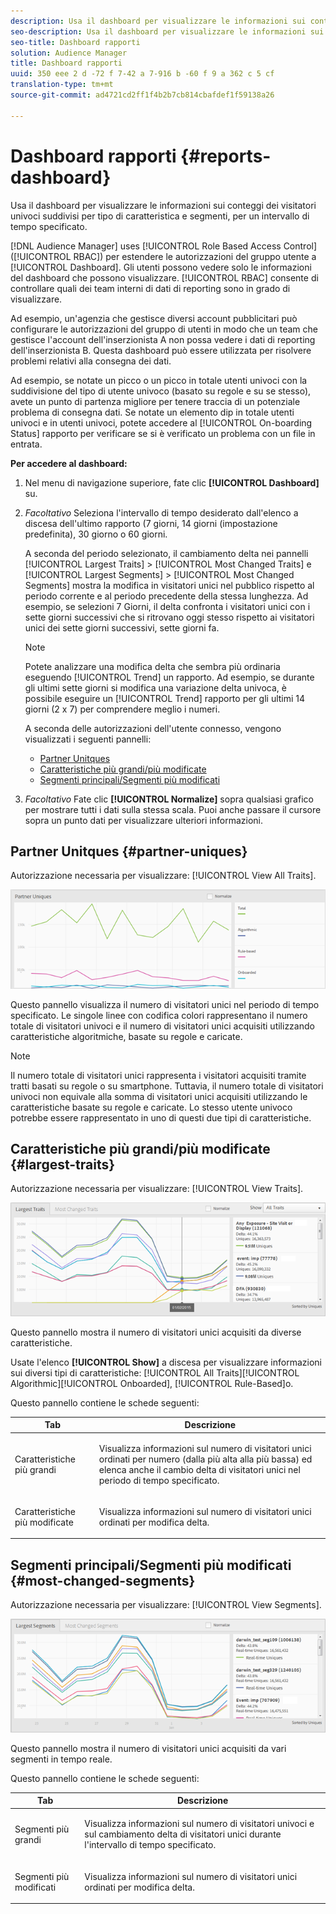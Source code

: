 ```yaml
---
description: Usa il dashboard per visualizzare le informazioni sui conteggi dei visitatori univoci dei tuoi partner suddivisi per tipo di caratteristica e segmenti per un intervallo di tempo specificato.
seo-description: Usa il dashboard per visualizzare le informazioni sui conteggi dei visitatori univoci dei tuoi partner suddivisi per tipo di caratteristica e segmenti per un intervallo di tempo specificato.
seo-title: Dashboard rapporti
solution: Audience Manager
title: Dashboard rapporti
uuid: 350 eee 2 d -72 f 7-42 a 7-916 b -60 f 9 a 362 c 5 cf
translation-type: tm+mt
source-git-commit: ad4721cd2ff1f4b2b7cb814cbafdef1f59138a26

---
```



# Dashboard rapporti {#reports-dashboard}

Usa il dashboard per visualizzare le informazioni sui conteggi dei visitatori univoci suddivisi per tipo di caratteristica e segmenti, per un intervallo di tempo specificato.

<!-- 

c_dashboard.xml

 -->

[!DNL Audience Manager] uses [!UICONTROL Role Based Access Control] ([!UICONTROL RBAC]) per estendere le autorizzazioni del gruppo utente a [!UICONTROL Dashboard]. Gli utenti possono vedere solo le informazioni del dashboard che possono visualizzare. [!UICONTROL RBAC] consente di controllare quali dei team interni di dati di reporting sono in grado di visualizzare.

Ad esempio, un&#39;agenzia che gestisce diversi account pubblicitari può configurare le autorizzazioni del gruppo di utenti in modo che un team che gestisce l&#39;account dell&#39;inserzionista A non possa vedere i dati di reporting dell&#39;inserzionista B. Questa dashboard può essere utilizzata per risolvere problemi relativi alla consegna dei dati.

Ad esempio, se notate un picco o un picco in totale utenti univoci con la suddivisione del tipo di utente univoco (basato su regole e su se stesso), avete un punto di partenza migliore per tenere traccia di un potenziale problema di consegna dati. Se notate un elemento dip in totale utenti univoci e in utenti univoci, potete accedere al [!UICONTROL On-boarding Status] rapporto per verificare se si è verificato un problema con un file in entrata.

**Per accedere al dashboard:**

1. Nel menu di navigazione superiore, fate clic **[!UICONTROL Dashboard]** su.
2. *Facoltativo* Seleziona l&#39;intervallo di tempo desiderato dall&#39;elenco a discesa dell&#39;ultimo rapporto (7 giorni, 14 giorni (impostazione predefinita), 30 giorno o 60 giorni.

   A seconda del periodo selezionato, il cambiamento delta nei pannelli [!UICONTROL Largest Traits] &gt; [!UICONTROL Most Changed Traits] e [!UICONTROL Largest Segments] &gt; [!UICONTROL Most Changed Segments] mostra la modifica in visitatori unici nel pubblico rispetto al periodo corrente e al periodo precedente della stessa lunghezza. Ad esempio, se selezioni 7 Giorni, il delta confronta i visitatori unici con i sette giorni successivi che si ritrovano oggi stesso rispetto ai visitatori unici dei sette giorni successivi, sette giorni fa.

   >[!NOTE]
   >
   >Potete analizzare una modifica delta che sembra più ordinaria eseguendo [!UICONTROL Trend] un rapporto. Ad esempio, se durante gli ultimi sette giorni si modifica una variazione delta univoca, è possibile eseguire un [!UICONTROL Trend] rapporto per gli ultimi 14 giorni (2 x 7) per comprendere meglio i numeri.

   A seconda delle autorizzazioni dell&#39;utente connesso, vengono visualizzati i seguenti pannelli:

   * [Partner Unitques](../reporting/reports-dashboard.md#partner-uniques)
   * [Caratteristiche più grandi/più modificate](../reporting/reports-dashboard.md#largest-traits)
   * [Segmenti principali/Segmenti più modificati](../reporting/reports-dashboard.md#most-changed-segments)

3. *Facoltativo* Fate clic **[!UICONTROL Normalize]** sopra qualsiasi grafico per mostrare tutti i dati sulla stessa scala. Puoi anche passare il cursore sopra un punto dati per visualizzare ulteriori informazioni.

## Partner Unitques {#partner-uniques}

Autorizzazione necessaria per visualizzare: [!UICONTROL View All Traits].

![](assets/partner_uniques.png)

Questo pannello visualizza il numero di visitatori unici nel periodo di tempo specificato. Le singole linee con codifica colori rappresentano il numero totale di visitatori univoci e il numero di visitatori unici acquisiti utilizzando caratteristiche algoritmiche, basate su regole e caricate.

>[!NOTE]
>
>Il numero totale di visitatori unici rappresenta i visitatori acquisiti tramite tratti basati su regole o su smartphone. Tuttavia, il numero totale di visitatori univoci non equivale alla somma di visitatori unici acquisiti utilizzando le caratteristiche basate su regole e caricate. Lo stesso utente univoco potrebbe essere rappresentato in uno di questi due tipi di caratteristiche.

## Caratteristiche più grandi/più modificate {#largest-traits}

Autorizzazione necessaria per visualizzare: [!UICONTROL View Traits].

![](assets/largest_traits.png)

Questo pannello mostra il numero di visitatori unici acquisiti da diverse caratteristiche.

Usate l&#39;elenco **[!UICONTROL Show]** a discesa per visualizzare informazioni sui diversi tipi di caratteristiche: [!UICONTROL All Traits][!UICONTROL Algorithmic][!UICONTROL Onboarded], [!UICONTROL Rule-Based]o.

Questo pannello contiene le schede seguenti:

<table id="table_DA48BDEB4E0143BEA4EB85AC26FF6AE3"> 
 <thead> 
  <tr> 
   <th colname="col1" class="entry"> Tab </th> 
   <th colname="col2" class="entry"> Descrizione </th> 
  </tr> 
 </thead>
 <tbody> 
  <tr> 
   <td colname="col1"> <p><span class="wintitle"> Caratteristiche più grandi</span> </p> </td> 
   <td colname="col2"> <p>Visualizza informazioni sul numero di visitatori unici ordinati per numero (dalla più alta alla più bassa) ed elenca anche il cambio delta di visitatori unici nel periodo di tempo specificato. </p> </td> 
  </tr> 
  <tr> 
   <td colname="col1"> <p><span class="wintitle"> Caratteristiche più modificate</span> </p> </td> 
   <td colname="col2"> <p>Visualizza informazioni sul numero di visitatori unici ordinati per modifica delta. </p> </td> 
  </tr> 
 </tbody> 
</table>

## Segmenti principali/Segmenti più modificati {#most-changed-segments}

Autorizzazione necessaria per visualizzare: [!UICONTROL View Segments].

![](assets/largest_segments.png)

Questo pannello mostra il numero di visitatori unici acquisiti da vari segmenti in tempo reale.

Questo pannello contiene le schede seguenti:

<table id="table_8E22E0579FA74C5A86CC40B40B2548BE"> 
 <thead> 
  <tr> 
   <th colname="col1" class="entry"> Tab </th> 
   <th colname="col2" class="entry"> Descrizione </th> 
  </tr> 
 </thead>
 <tbody> 
  <tr> 
   <td colname="col1"> <p><span class="wintitle"> Segmenti più grandi</span> </p> </td> 
   <td colname="col2"> <p>Visualizza informazioni sul numero di visitatori univoci e sul cambiamento delta di visitatori unici durante l'intervallo di tempo specificato. </p> </td> 
  </tr> 
  <tr> 
   <td colname="col1"> <p><span class="wintitle"> Segmenti più modificati</span> </p> </td> 
   <td colname="col2"> <p>Visualizza informazioni sul numero di visitatori unici ordinati per modifica delta. </p> </td> 
  </tr> 
 </tbody> 
</table>

